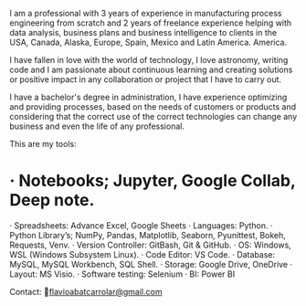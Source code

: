 I am a professional with 3 years of experience in manufacturing process engineering from scratch and 2 years of freelance experience helping with data analysis, business plans and business intelligence to clients in the USA, Canada, Alaska, Europe, Spain, Mexico and Latin America. America.

I have fallen in love with the world of technology, I love astronomy, writing code and I am passionate about continuous learning and creating solutions or positive impact in any collaboration or project that I have to carry out.

I have a bachelor's degree in administration, I have experience optimizing and providing processes, based on the needs of customers or products and considering that the correct use of the correct technologies can change any business and even the life of any professional.

This are my tools:
# · Notebooks; Jupyter, Google Collab, Deep note.
· Spreadsheets: Advance Excel, Google Sheets
· Languages: Python.
· Python Library’s; NumPy, Pandas, Matplotlib,
  Seaborn, Pyunittest, Bokeh, Requests, Venv.
· Version Controller: GitBash, Git & GitHub.
· OS: Windows, WSL (Windows Subsystem Linux).
· Code Editor: VS Code.
· Database: MySQL, MySQL Workbench, SQL Shell.
· Storage: Google Drive, OneDrive
· Layout: MS Visio.
· Software testing: Selenium
· BI: Power BI

Contact:
📧flavioabatcarrolar@gmail.com
